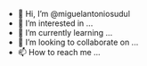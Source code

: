 - 👋 Hi, I’m @miguelantoniosudul
- 👀 I’m interested in ...
- 🌱 I’m currently learning ...
- 💞️ I’m looking to collaborate on ...
- 📫 How to reach me ...

<!---
miguelantoniosudul/miguelantoniosudul is a ✨ special ✨ repository because its `README.md` (this file) appears on your GitHub profile.
You can click the Preview link to take a look at your changes.
--->
